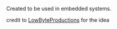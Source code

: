 Created to be used in embedded systems. 

credit to [LowByteProductions](https://www.youtube.com/@LowByteProductions) for the idea
